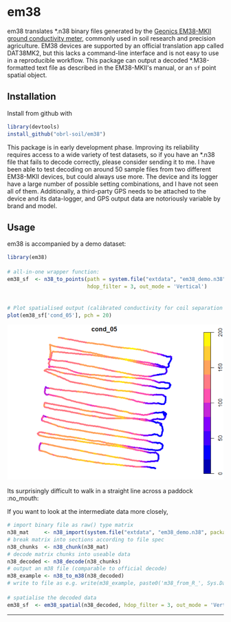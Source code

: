 <!-- README.md is generated from README.Rmd. Please edit that file -->
em38
====

em38 translates \*.n38 binary files generated by the [Geonics EM38-MKII ground conductivity meter](http://geonics.com/html/em38.html), commonly used in soil research and precision agriculture. EM38 devices are supported by an official translation app called DAT38MK2, but this lacks a command-line interface and is not easy to use in a reproducible workflow. This package can output a decoded \*.M38-formatted text file as described in the EM38-MKII's manual, or an `sf` point spatial object.

Installation
------------

Install from github with

``` r
library(devtools)
install_github("obrl-soil/em38")
```

This package is in early development phase. Improving its reliability requires access to a wide variety of test datasets, so if you have an \*.n38 file that fails to decode correctly, please consider sending it to me. I have been able to test decoding on around 50 sample files from two different EM38-MKII devices, but could always use more. The device and its logger have a large number of possible setting combinations, and I have not seen all of them. Additionally, a third-party GPS needs to be attached to the device and its data-logger, and GPS output data are notoriously variable by brand and model.

Usage
-----

em38 is accompanied by a demo dataset:

``` r
library(em38)

# all-in-one wrapper function:
em38_sf  <- n38_to_points(path = system.file("extdata", "em38_demo.n38", package = "em38"),
                          hdop_filter = 3, out_mode = 'Vertical')


# Plot spatialised output (calibrated conductivity for coil separation 0.5m)
plot(em38_sf['cond_05'], pch = 20)
```

![](README-example-1.png)

Its surprisingly difficult to walk in a straight line across a paddock :no\_mouth:

If you want to look at the intermediate data more closely,

``` r
# import binary file as raw() type matrix
n38_mat     <- n38_import(system.file("extdata", "em38_demo.n38", package = "em38"))
# break matrix into sections according to file spec 
n38_chunks  <- n38_chunk(n38_mat)
# decode matrix chunks into useable data
n38_decoded <- n38_decode(n38_chunks)
# output an m38 file (comparable to official decode)
m38_example <- n38_to_m38(n38_decoded)
# write to file as e.g. write(m38_example, paste0('m38_from_R_', Sys.Date(), '.m38'))

# spatialise the decoded data
em38_sf  <- em38_spatial(n38_decoded, hdop_filter = 3, out_mode = 'Vertical')
```

------------------------------------------------------------------------
